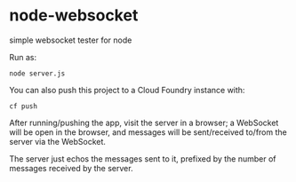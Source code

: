 node-websocket
================================================================================

simple websocket tester for node

Run as:

    node server.js

You can also push this project to a Cloud Foundry instance with:

    cf push

After running/pushing the app, visit the server in a browser;
a WebSocket will be open in the browser, and messages will
be sent/received to/from the server via the WebSocket.

The server just echos the messages sent to it, prefixed by the
number of messages received by the server.
